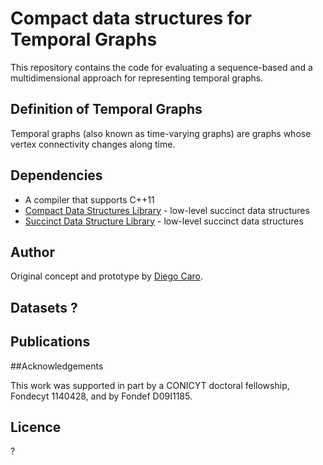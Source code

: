 # Compact data structures for Temporal Graphs

This repository contains the code for evaluating a sequence-based and 
a multidimensional approach for representing temporal graphs.

## Definition of Temporal Graphs 

Temporal graphs (also known as time-varying graphs) are graphs whose
vertex connectivity changes along time.


## Dependencies

- A compiler that supports C++11
- [Compact Data Structures Library][libcds] - low-level succinct data structures
- [Succinct Data Structure Library][sdsl-lite] - low-level succinct data structures 


## Author
Original concept and prototype by [Diego Caro][diegocaro].


## Datasets ?


## Publications

##Acknowledgements

This work was supported in part by a CONICYT doctoral fellowship, Fondecyt 1140428, and by Fondef D09I1185.

## Licence
?


[libcds]: https://github.com/fclaude/libcds
[sdsl-lite]: https://github.com/simongog/sdsl-lite
[diegocaro]: https://github.com/diegocaro